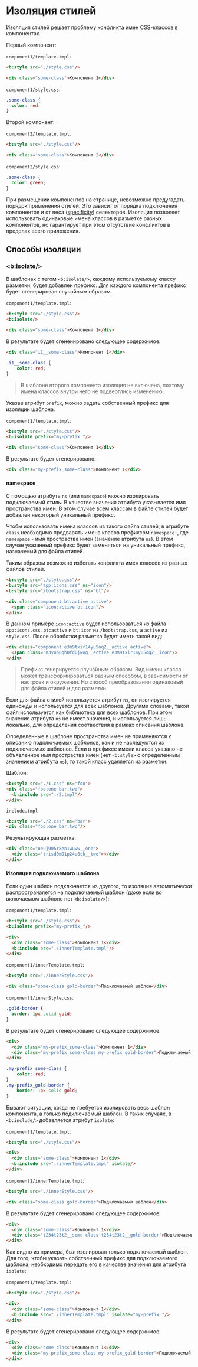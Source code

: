 # Изоляция стилей

Изоляция стилей решает проблему конфликта имен CSS-классов в компонентах.

Первый компонент:

`component1/template.tmpl`:
```html
<b:style src="./style.css"/>

<div class="some-class">Компонент 1</div>
```

`component1/style.css`:
```css
.some-class {
  color: red;
}
```
Второй компонент:

`component2/template.tmpl`:
```html
<b:style src="./style.css"/>

<div class="some-class">Компонент 2</div>
```

`component2/style.css`:
```css
.some-class {
  color: green;
}
```
При размещении компонентов на странице, невозможно  предугадать порядок применения стилей. Это зависит от порядка подключения компонентов и от веса ([specificity](http://www.w3.org/TR/selectors/#specificity)) селекторов.
Изоляция позволяет использовать одинаковые имена классов в разметке разных компонентов, но гарантирует при этом отсутствие конфликтов в пределах всего приложения.

## Способы изоляции
### \<b:isolate/>
В шаблонах с тегом `<b:isolate/>`, каждому используемому классу разметки, будет добавлен префикс. Для каждого компонента префикс будет сгенерирован случайным образом.

`component1/template.tmpl`:
```html
<b:style src="./style.css"/>
<b:isolate/>

<div class="some-class">Компонент 1</div>
```
В результате будет сгененировано следующее содержимое:
```html
<div class="i1__some-class">Компонент 1</div>
```
```css
.i1__some-class {
    color: red;
}
```
> В шаблоне второго компонента изоляция не включена, поэтому имена классов внутри него не подверглись изменению.

Указав атрибут `prefix`, можно задать собственный префикс для изоляции шаблона:

`component1/template.tmpl`:
```html
<b:style src="./style.css"/>
<b:isolate prefix="my-prefix_"/>

<div class="some-class">Компонент 1</div>
```
В результате будет сгенерировано:
```html
<div class="my-prefix_some-class">Компонент 1</div>
```

#### namespace
С помощью атрибута `ns` (или `namespace`) можно изолировать подключаемый стиль. В качестве значения атрибута указывается имя пространства имен. В этом случае всем классам в файле стилей будет добавлен некоторый уникальный префикс.

Чтобы использовать имена классов из такого файла стилей, в атрибуте `class` необходимо предварять имена класов префиксом `namespace:`, где `namespace` - имя простраства имен (значение атрибута `ns`). В этом случае указанный префикс будет заменяться на уникальный префикс, назначеный для файла стилей.

Таким образом возможно избегать конфликта имен классов из разных файлов стилей.

```html
<b:style src="./style.css"/>
<b:style src="app:icons.css" ns="icon"/>
<b:style src="/bootstrap.css" ns="bt"/>

<div class="component bt:active active">
  <span class="icon:active bt:icon"/>
</div>
```

В данном примере `icon:active` будет использоваться из файла `app:icons.css`, `bt:active` и `bt:icon` из `/bootstrap.css`, а `active` из `style.css`. После обработки разметка будет иметь такой вид:

```html
<div class="component e3m9txir14yu5oq2__active active">
  <span class="m3yob6qh0fd0jwog__active e3m9txir14yu5oq2__icon"/>
</div>
```

> Префикс генерируется случайным образом. Вид имени класса может трансформироваться разным способом, в зависимости от настроек и окружения. Но способ преобразования одинаковый для файла стилей и для разметки.

Если для файла стилей используется атрибут `ns`, он изолируется единожды и используется для всех шаблонов. Другими словами, такой файл используется как библиотека для всех шаблонов. При этом значение атрибута `ns` не имеет значения, и используется лишь локально, для определения соотвествия в рамках описания шаблона.

Определенные в шаблоне пространства имен не применяются к описанию подключаемых шаблонов, как и не наследуются из подключаемых шаблонов. Если в префиксе имени класса указано не объявленное имя простраства имен (нет `<b:style>` с определенным значением атрибута `ns`), то такой класс удаляется из разметки.

Шаблон:
```html
<b:style src="./1.css" ns="foo">
<div class="foo:one bar:two">
  <b:include src="./2.tmpl"/>
</div>
```

`include.tmpl`
```html
<b:style src="./2.css" ns="bar">
<div class="foo:one bar:two"/>
```

Результирующая разметка:
```html
<div class="oeuj905r8en1wuvw__one">
  <div class="trisd0m91p24u6ck__two"></div>
</div>
```

#### Изоляция подключаемого шаблона
Если один шаблон подключается из другого, то изоляция автоматически распространаяется на подключаемый шаблон (даже если во включаемом шаблоне нет `<b:isolate/>`):

`component1/template.tmpl`:
```html
<b:style src="./style.css"/>
<b:isolate prefix="my-prefix_"/>

<div>
  <div class="some-class">Компонент 1</div>
  <b:include src="./innerTemplate.tmpl"/>
</div>
```
`component1/innerTemplate.tmpl`:
```html
<b:style src="./innerStyle.css"/>

<div class="some-class gold-border">Подключаемый шаблон</div>
```

`component1/innerStyle.css`:
```css
.gold-border {
  border: 1px solid gold;
}
```
В результате будет сгенерировано следующее содержимое:
```html
<div>
  <div class="my-prefix_some-class">Компонент 1</div>
  <div class="my-prefix_some-class my-prefix_gold-border">Подключаемый шаблон</div>
</div>
```
```css
.my-prefix_some-class {
    color: red;
}
.my-prefix_gold-border {
    border: 1px solid gold;
}
```

Бывают ситуации, когда не требуется изолировать весь шаблон компонента, а только подключаемый шаблон. В таких случаях, в `<b:include/>` добавляется атрибут `isolate`:

`component1/template.tmpl`:
```html
<b:style src="./style.css"/>

<div>
  <div class="some-class">Компонент 1</div>
  <b:include src="./innerTemplate.tmpl" isolate/>
</div>
```
`component1/innerTemplate.tmpl`:
```html
<b:style src="./innerStyle.css"/>

<div class="some-class gold-border">Подключаемый шаблон</div>
```
В результате будет сгенерировано следующее содержимое:
```html
<div>
  <div class="some-class">Компонент 1</div>
  <div class="t234t23t2__some-class t234t23t2__gold-border">Подключаемый шаблон</div>
</div>
```
Как видно из примера, был изолирован только подключаемый шаблон. Для того, чтобы указать собственный префикс для подключаемого шаблона, необходимо передать его в качестве значения для атрибута `isolate`:

`component1/template.tmpl`:
```html
<b:style src="./style.css"/>

<div>
  <div class="some-class">Компонент 1</div>
  <b:include src="./innerTemplate.tmpl" isolate="my-prefix_"/>
</div>
```
В результате будет сгенерировано следующее содержимое:
```html
<div>
  <div class="some-class">Компонент 1</div>
  <div class="my-prefix_some-class my-prefix_gold-border">Подключаемый шаблон</div>
</div>
```
